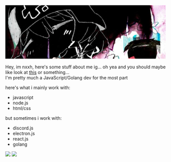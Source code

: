 <img src="./assets/newbannn.jpg" alt="banner">

Hey, im nxxh, here's some stuff about me ig... oh yea and you should maybe like look at [this](https://github.com/nxxh447/KrunkerAccountGenerator) or something...<br>
I'm pretty much a JavaScript/Golang dev for the most part<br>

here's what i mainly work with:
- javascript
- node.js
- html/css

but sometimes i work with:
- discord.js
- electron.js
- react.js
- golang

[![](https://github-readme-stats.vercel.app/api/top-langs/?username=nxxh447&layout=compact&card_width=1001)](https://github.com/nxxh447/nxxh447)
[![](https://activity-graph.herokuapp.com/graph?username=nxxh447&bg_color=0D1117&hide_border=true&color=4B8DDA&line=4B8DDA&point=FFFFFF)](https://github.com/nxxh447/nxxh447)
